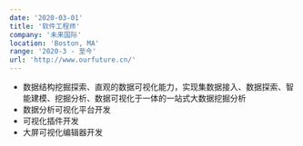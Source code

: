 ```yaml
---
date: '2020-03-01'
title: '软件工程师'
company: '未来国际'
location: 'Boston, MA'
range: '2020-3 - 至今'
url: 'http://www.ourfuture.cn/'
---
```


- 数据结构挖掘探索、直观的数据可视化能力，实现集数据接入、数据探索、智能建模、挖掘分析、数据可视化于一体的一站式大数据挖掘分析
- 数据分析可视化平台开发
- 可视化插件开发
- 大屏可视化编辑器开发
